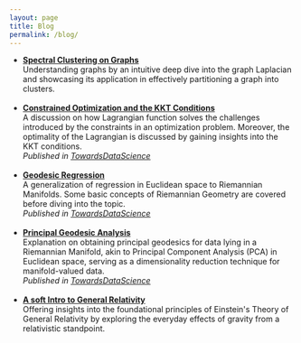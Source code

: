 ```yaml
---
layout: page
title: Blog
permalink: /blog/
---
```

<ul>
    <li>
        <b><a href="https://paribeshregmi.medium.com/spectral-clustering-on-graphs-400a33456093" target="_blank" rel="noopener noreferrer">Spectral Clustering on Graphs</a></b><br>
        Understanding graphs by an intuitive deep dive into the graph Laplacian and showcasing its application in effectively partitioning a graph into clusters.<br>
    </li><br>
    <li>
        <b><a href="https://towardsdatascience.com/constrained-optimization-and-the-kkt-conditions-a3541d57a994" target="_blank" rel="noopener noreferrer">Constrained Optimization and the KKT Conditions</a></b><br>
        A discussion on how Lagrangian function solves the challenges introduced by the constraints in an optimization problem. Moreover, the optimality of the Lagrangian is discussed by gaining insights into the KKT conditions.<br>
        <em> Published in <a href="https://towardsdatascience.com" target="_blank" rel="noopener noreferrer">TowardsDataScience</a><br></em>
    </li><br>
    <li>
        <b><a href="https://towardsdatascience.com/geodesic-regression-d0334de2d9d8" target="_blank" rel="noopener noreferrer">Geodesic Regression</a></b><br>
        A generalization of regression in Euclidean space to Riemannian Manifolds. Some basic concepts of Riemannian Geometry are covered before diving into the topic.<br>
        <em> Published in <a href="https://towardsdatascience.com" target="_blank" rel="noopener noreferrer">TowardsDataScience</a><br></em>
    </li><br>
    <li>   
    <b><a href="https://towardsdatascience.com/principal-geodesic-analysis-2ec7ad1b2679" target="_blank" rel="noopener noreferrer">Principal Geodesic Analysis</a></b><br>
        Explanation on obtaining principal geodesics for data lying in a Riemannian Manifold, akin to Principal Component Analysis (PCA) in Euclidean space, serving as a dimensionality reduction technique for manifold-valued data.<br>
        <em> Published in <a href="https://towardsdatascience.com" target="_blank" rel="noopener noreferrer">TowardsDataScience</a><br></em>
    </li><br>
    <li>
    <b><a href="https://paribeshregmi.medium.com/a-soft-intro-to-general-relativity-aa46da221747" target="_blank" rel="noopener noreferrer">A soft Intro to General Relativity</a></b><br>
        Offering insights into the foundational principles of Einstein's Theory of General Relativity by exploring the everyday effects of gravity from a relativistic standpoint.
    </li><br>
</ul>
